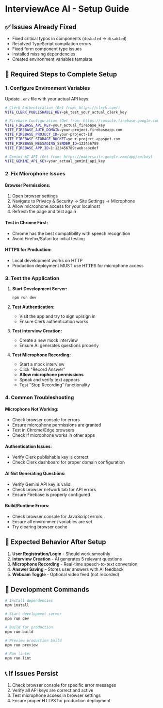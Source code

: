 # InterviewAce AI - Setup Guide

## ✅ Issues Already Fixed
- Fixed critical typos in components (`disbaled` → `disabled`)
- Resolved TypeScript compilation errors
- Fixed form component type issues
- Installed missing dependencies
- Created environment variables template

## 🚨 Required Steps to Complete Setup

### 1. Configure Environment Variables
Update `.env` file with your actual API keys:

```bash
# Clerk Authentication (Get from: https://clerk.com/)
VITE_CLERK_PUBLISHABLE_KEY=pk_test_your_actual_clerk_key

# Firebase Configuration (Get from: https://console.firebase.google.com/)
VITE_FIREBASE_API_KEY=your_actual_firebase_key
VITE_FIREBASE_AUTH_DOMAIN=your-project.firebaseapp.com
VITE_FIREBASE_PROJECT_ID=your-project-id
VITE_FIREBASE_STORAGE_BUCKET=your-project.appspot.com
VITE_FIREBASE_MESSAGING_SENDER_ID=123456789
VITE_FIREBASE_APP_ID=1:123456789:web:abcdef

# Gemini AI API (Get from: https://makersuite.google.com/app/apikey)
VITE_GEMINI_API_KEY=your_actual_gemini_api_key
```

### 2. Fix Microphone Issues

#### Browser Permissions:
1. Open browser settings
2. Navigate to Privacy & Security → Site Settings → Microphone
3. Allow microphone access for your localhost
4. Refresh the page and test again

#### Test in Chrome First:
- Chrome has the best compatibility with speech recognition
- Avoid Firefox/Safari for initial testing

#### HTTPS for Production:
- Local development works on HTTP
- Production deployment MUST use HTTPS for microphone access

### 3. Test the Application

1. **Start Development Server:**
   ```bash
   npm run dev
   ```

2. **Test Authentication:**
   - Visit the app and try to sign up/sign in
   - Ensure Clerk authentication works

3. **Test Interview Creation:**
   - Create a new mock interview
   - Ensure AI generates questions properly

4. **Test Microphone Recording:**
   - Start a mock interview
   - Click "Record Answer"
   - **Allow microphone permissions**
   - Speak and verify text appears
   - Test "Stop Recording" functionality

### 4. Common Troubleshooting

#### Microphone Not Working:
- Check browser console for errors
- Ensure microphone permissions are granted
- Test in Chrome/Edge browsers
- Check if microphone works in other apps

#### Authentication Issues:
- Verify Clerk publishable key is correct
- Check Clerk dashboard for proper domain configuration

#### AI Not Generating Questions:
- Verify Gemini API key is valid
- Check browser network tab for API errors
- Ensure Firebase is properly configured

#### Build/Runtime Errors:
- Check browser console for JavaScript errors
- Ensure all environment variables are set
- Try clearing browser cache

## 🎯 Expected Behavior After Setup

1. **User Registration/Login** - Should work smoothly
2. **Interview Creation** - AI generates 5 relevant questions
3. **Microphone Recording** - Real-time speech-to-text conversion
4. **Answer Saving** - Stores user answers with AI feedback
5. **Webcam Toggle** - Optional video feed (not recorded)

## 🔧 Development Commands

```bash
# Install dependencies
npm install

# Start development server
npm run dev

# Build for production
npm run build

# Preview production build
npm run preview

# Run linter
npm run lint
```

## 📞 If Issues Persist

1. Check browser console for specific error messages
2. Verify all API keys are correct and active
3. Test microphone access in browser settings
4. Ensure proper HTTPS for production deployment